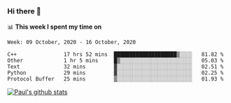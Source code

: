 ### Hi there 👋

📊 **This week I spent my time on**
<!--START_SECTION:waka-->
```text
Week: 09 October, 2020 - 16 October, 2020

C++               17 hrs 52 mins  ████████████████████▒░░░░   81.82 % 
Other             1 hr 5 mins     █▒░░░░░░░░░░░░░░░░░░░░░░░   05.03 % 
Text              32 mins         ▓░░░░░░░░░░░░░░░░░░░░░░░░   02.51 % 
Python            29 mins         ▓░░░░░░░░░░░░░░░░░░░░░░░░   02.25 % 
Protocol Buffer   25 mins         ▒░░░░░░░░░░░░░░░░░░░░░░░░   01.93 % 
```
<!--END_SECTION:waka-->


[![Paul's github stats](https://github-readme-stats.vercel.app/api?username=mickeyouyou&theme=dracula&show_icons=true)](https://github.com/anuraghazra/github-readme-stats)
